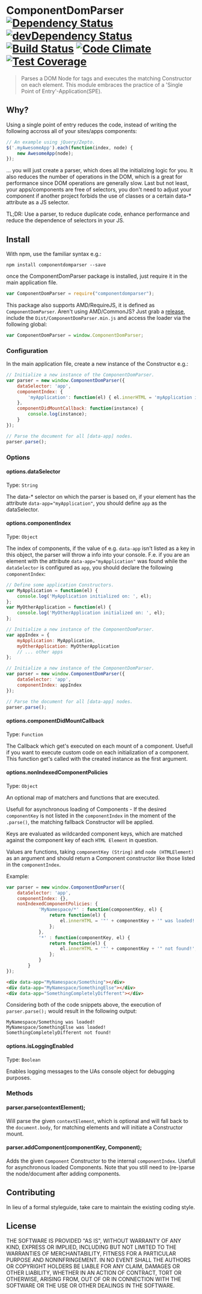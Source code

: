 # ComponentDomParser [![Dependency Status](https://david-dm.org/Inkdpixels/ComponentDomParser.svg)](https://david-dm.org/Inkdpixels/ComponentDomParser) [![devDependency Status](https://david-dm.org/Inkdpixels/ComponentDomParser/dev-status.svg)](https://david-dm.org/Inkdpixels/ComponentDomParser#info=devDependencies) [![Build Status](https://travis-ci.org/Inkdpixels/ComponentDomParser.png?branch=master)](https://travis-ci.org/Inkdpixels/ComponentDomParser) [![Code Climate](https://codeclimate.com/github/Inkdpixels/ComponentDomParser/badges/gpa.svg)](https://codeclimate.com/github/Inkdpixels/ComponentDomParser) [![Test Coverage](https://codeclimate.com/github/Inkdpixels/ComponentDomParser/badges/coverage.svg)](https://codeclimate.com/github/Inkdpixels/ComponentDomParser)

> Parses a DOM Node for tags and executes the matching Constructor on each element. This module embraces the practice of a 'Single Point of Entry'-Application(SPE).

## Why?
Using a single point of entry reduces the code, instead of writing the following accross all of your sites/apps components:
```js
// An example using jQuery/Zepto.
$('.myAwesomeApp').each(function(index, node) {
	new AwesomeApp(node);
});
```

... you will just create a parser, which does all the initializing logic for you. It also reduces the number of operations in the DOM, which is a great for performance since DOM operations are generally slow. Last but not least, your apps/components are free of selectors, you don't need to adjust your component if another project forbids the use of classes or a certain data-* attribute as a JS selector.

TL;DR: Use a parser, to reduce duplicate code, enhance performance and reduce the dependence of selectors in your JS.

## Install
With npm, use the familiar syntax e.g.:
```shell
npm install componentdomparser --save
```

once the ComponentDomParser package is installed, just require it in the main application file.
```js
var ComponentDomParser = require("componentdomparser");
```

This package also supports AMD/RequireJS, it is defined as `ComponentDomParser`. Aren't using AMD/CommonJS? Just grab a [release](https://github.com/Inkdpixels/ComponentDomParser/releases), include the `Dist/ComponentDomParser.min.js` and access the loader via the following global:
```js
var ComponentDomParser = window.ComponentDomParser;
```

### Configuration
In the main application file, create a new instance of the Constructor e.g.:
```js
// Initialize a new instance of the ComponentDomParser.
var parser = new window.ComponentDomParser({
    dataSelector: 'app',
    componentIndex: {
        'myApplication': function(el) { el.innerHTML = 'myApplication initialized!' }
    },
    componentDidMountCallback: function(instance) {
        console.log(instance);
    }
});

// Parse the document for all [data-app] nodes.
parser.parse();
```

### Options
#### options.dataSelector
Type: `String`

The data-* selector on which the parser is based on, if your element has the attribute `data-app="myApplication"`, you should define `app` as the dataSelector.

#### options.componentIndex
Type: `Object`

The index of components, if the value of e.g. `data-app` isn't listed as a key in this object, the parser will throw a info into your console.
F.e. if you are an element with the attribute `data-app="myApplication"` was found while the `dataSelector` is configured as `app`, you should declare the following `componentIndex`:
```js
// Define some application Constructors.
var MyApplication = function(el) {
	console.log('MyApplication initialized on: ', el);
};
var MyOtherApplication = function(el) {
	console.log('MyOtherApplication initialized on: ', el);
};

// Initialize a new instance of the ComponentDomParser.
var appIndex = {
	myApplication: MyApplication,
	myOtherApplication: MyOtherApplication
	// ... other apps
};

// Initialize a new instance of the ComponentDomParser.
var parser = new window.ComponentDomParser({
	dataSelector: 'app',
    componentIndex: appIndex
});

// Parse the document for all [data-app] nodes.
parser.parse();
```

#### options.componentDidMountCallback
Type: `Function`

The Callback which get's executed on each mount of a component. Usefull if you want to execute custom code on each initialization of a component. This function get's called with the created instance as the first argument.

#### options.nonIndexedComponentPolicies
Type: `Object`

An optional map of matchers and functions that are executed.

Usefull for asynchronous loading of Components - If the desired `componentKey` is not listed in the `componentIndex` in the moment of the `.parse()`, the matching fallback Constructor will be applied.

Keys are evaluated as wildcarded component keys, which are matched against the component key of each `HTML Element` in question.

Values are functions, taking `componentKey (String)` and `node (HTMLElement)` as an argument and should return a Component constructor like those listed in the `componentIndex`.

Example:

```js
var parser = new window.ComponentDomParser({
    dataSelector: 'app',
    componentIndex: {},
    nonIndexedComponentPolicies: {
			'MyNamespace/*' : function(componentKey, el) {
				return function(el) {
					el.innerHTML = '"' + componentKey + '" was loaded!';
				};
			},
			'*' : function(componentKey, el) {
				return function(el) {
					el.innerHTML = '"' + componentKey + '" not found!';
				};
			}
		}
});
```

```html
<div data-app="MyNamespace/Something"></div>
<div data-app="MyNamespace/SomethingElse"></div>
<div data-app="SomethingCompletelyDifferent"></div>
```

Considering both of the code snippets above, the execution of  `parser.parse();` would result in the following output:

```
MyNamespace/Something was loaded!
MyNamespace/SomethingElse was loaded!
SomethingCompletelyDifferent not found!
```

#### options.isLoggingEnabled
Type: `Boolean`

Enables logging messages to the UAs console object for debugging purposes.


### Methods
#### parser.parse(contextElement);
Will parse the given `contextElement`, which is optional and will fall back to the `document.body`, for matching elements and will initiate a Constructor mount.

#### parser.addComponent(componentKey, Component);
Adds the given `Component` Constructor to the internal `componentIndex`. Usefull for asynchronous loaded Components.
Note that you still need to (re-)parse the node/document after adding components.

## Contributing
In lieu of a formal styleguide, take care to maintain the existing coding style.

## License
THE SOFTWARE IS PROVIDED "AS IS", WITHOUT WARRANTY OF ANY KIND, EXPRESS OR
IMPLIED, INCLUDING BUT NOT LIMITED TO THE WARRANTIES OF MERCHANTABILITY,
FITNESS FOR A PARTICULAR PURPOSE AND NONINFRINGEMENT. IN NO EVENT SHALL THE
AUTHORS OR COPYRIGHT HOLDERS BE LIABLE FOR ANY CLAIM, DAMAGES OR OTHER
LIABILITY, WHETHER IN AN ACTION OF CONTRACT, TORT OR OTHERWISE, ARISING FROM,
OUT OF OR IN CONNECTION WITH THE SOFTWARE OR THE USE OR OTHER DEALINGS IN
THE SOFTWARE.
